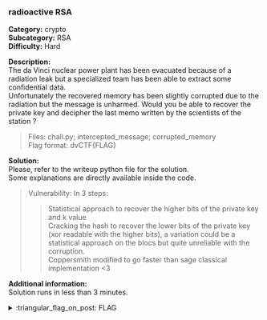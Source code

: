 ### radioactive RSA
**Category:** crypto  
**Subcategory:** RSA  
**Difficulty:** Hard 
  
**Description:**  
The da Vinci nuclear power plant has been evacuated because of a radiation leak but a specialized team has been able to extract some confidential data.  
Unfortunately the recovered memory has been slightly corrupted due to the radiation but the message is unharmed.
Would you be able to recover the private key and decipher the last memo written by the scientists of the station ?  

> Files: chall.py; intercepted_message; corrupted_memory  
> Flag format: dvCTF{FLAG}  



**Solution:**  
Please, refer to the writeup python file for the solution.  
Some explanations are directly available inside the code.  

> Vulnerability: In 3 steps:  
> > Statistical approach to recover the higher bits of the private key and k value  
> > Cracking the hash to recover the lower bits of the private key (xor readable with the higher bits), a variation could be a statistical approach on the blocs but quite unreliable with the corruption.  
> > Coppersmith modified to go faster than sage classical implementation <3  
  
**Additional information:**  
Solution runs in less than 3 minutes.

<details>
  <summary>:triangular_flag_on_post: FLAG</summary>

  ```
  dvCTF{L30n4rd_P0w3r_Pl4nt_1s_0n_F1r3!}
  ```
</details>